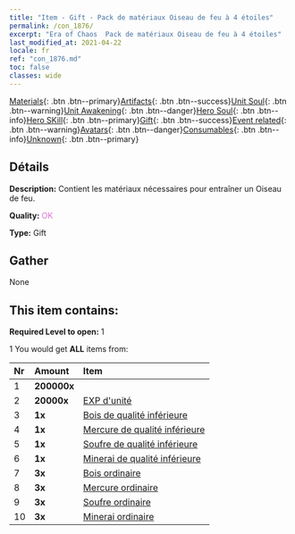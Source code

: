```yaml
---
title: "Item - Gift - Pack de matériaux Oiseau de feu à 4 étoiles"
permalink: /con_1876/
excerpt: "Era of Chaos  Pack de matériaux Oiseau de feu à 4 étoiles"
last_modified_at: 2021-04-22
locale: fr
ref: "con_1876.md"
toc: false
classes: wide
---
```

 [Materials](/ItemsFR/){: .btn .btn--primary}[Artifacts](/ItemsFR/Artifacts/){: .btn .btn--success}[Unit Soul](/ItemsFR/UnitSoul/){: .btn .btn--warning}[Unit Awakening](/ItemsFR/UnitAwakening/){: .btn .btn--danger}[Hero Soul](/ItemsFR/HeroSoul/){: .btn .btn--info}[Hero SKill](/ItemsFR/HeroSkill/){: .btn .btn--primary}[Gift](/ItemsFR/Gift/){: .btn .btn--success}[Event related](/ItemsFR/Events/){: .btn .btn--warning}[Avatars](/ItemsFR/Avatars/){: .btn .btn--danger}[Consumables](/ItemsFR/Consumables/){: .btn .btn--info}[Unknown](/ItemsFR/Unknown/){: .btn .btn--primary}

## Détails
 **Description:** Contient les matériaux nécessaires pour entraîner un Oiseau de feu.

 **Quality:** <span style="color: #DA70D6">OK</span>

 **Type:** Gift

## Gather

  None

## This item contains:

 **Required Level to open:** 1

 1 You would get **ALL** items  from:

  | Nr | Amount |     Item    |
  |:---|:-------|:------------|
  | 1 |  **200000x** | <i class="fas fa-coins"/> |  | 
  | 2 |  **20000x** | [EXP d'unité](/fr/Items/con_902/) |  | 
  | 3 |  **1x** | [Bois de qualité inférieure](/fr/Items/mat_1/) |  | 
  | 4 |  **1x** | [Mercure de qualité inférieure](/fr/Items/mat_2/) |  | 
  | 5 |  **1x** | [Soufre de qualité inférieure](/fr/Items/mat_3/) |  | 
  | 6 |  **1x** | [Minerai de qualité inférieure](/fr/Items/mat_1/) |  | 
  | 7 |  **3x** | [Bois ordinaire](/fr/Items/mat_7/) |  | 
  | 8 |  **3x** | [Mercure ordinaire](/fr/Items/mat_8/) |  | 
  | 9 |  **3x** | [Soufre ordinaire](/fr/Items/mat_9/) |  | 
  | 10 |  **3x** | [Minerai ordinaire](/fr/Items/mat_6/) |  | 
